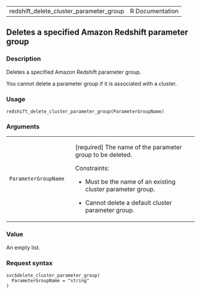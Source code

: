 <table style="width: 100%;">
<tbody>
<tr class="odd">
<td>redshift_delete_cluster_parameter_group</td>
<td style="text-align: right;">R Documentation</td>
</tr>
</tbody>
</table>

## Deletes a specified Amazon Redshift parameter group

### Description

Deletes a specified Amazon Redshift parameter group.

You cannot delete a parameter group if it is associated with a cluster.

### Usage

    redshift_delete_cluster_parameter_group(ParameterGroupName)

### Arguments

<table>
<colgroup>
<col style="width: 35%" />
<col style="width: 65%" />
</colgroup>
<tbody>
<tr class="odd">
<td><code
id="redshift_delete_cluster_parameter_group_:_ParameterGroupName">ParameterGroupName</code></td>
<td><p>[required] The name of the parameter group to be deleted.</p>
<p>Constraints:</p>
<ul>
<li><p>Must be the name of an existing cluster parameter group.</p></li>
<li><p>Cannot delete a default cluster parameter group.</p></li>
</ul></td>
</tr>
</tbody>
</table>

### Value

An empty list.

### Request syntax

    svc$delete_cluster_parameter_group(
      ParameterGroupName = "string"
    )
